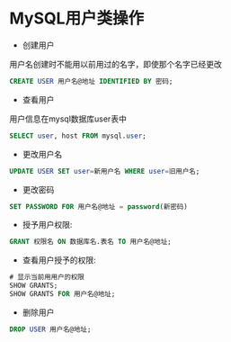 # MySQL用户类操作

* 创建用户

用户名创建时不能用以前用过的名字，即使那个名字已经更改

```sql
CREATE USER 用户名@地址 IDENTIFIED BY 密码;
```

* 查看用户

用户信息在mysql数据库user表中

```sql
SELECT user, host FROM mysql.user;
```

* 更改用户名

```sql
UPDATE USER SET user=新用户名 WHERE user=旧用户名;
```

* 更改密码

```sql
SET PASSWORD FOR 用户名@地址 = password(新密码)
```

* 授予用户权限:

```sql
GRANT 权限名 ON 数据库名.表名 TO 用户名@地址;
```

* 查看用户授予的权限:

```sql
# 显示当前用用户的权限
SHOW GRANTS;
SHOW GRANTS FOR 用户名@地址;
```

* 删除用户

```sql
DROP USER 用户名@地址;
```
